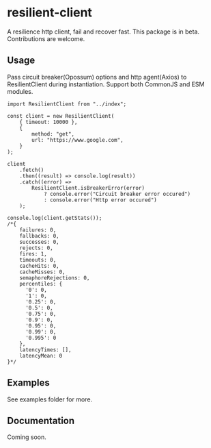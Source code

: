 # resilient-client

A resilience http client, fail and recover fast. This package is in beta. Contributions are welcome.

## Usage

Pass circuit breaker(Opossum) options and http agent(Axios) to ResilientClient during instantiation.
Support both CommonJS and ESM modules.

```
import ResilientClient from "../index";

const client = new ResilientClient(
    { timeout: 10000 },
    {
        method: "get",
        url: "https://www.google.com",
    }
);

client
    .fetch()
    .then((result) => console.log(result))
    .catch((error) =>
        ResilientClient.isBreakerError(error)
            ? console.error("Circuit breaker error occured")
            : console.error("Http error occured")
    );

console.log(client.getStats());
/*{
    failures: 0,
    fallbacks: 0,
    successes: 0,
    rejects: 0,
    fires: 1,
    timeouts: 0,
    cacheHits: 0,
    cacheMisses: 0,
    semaphoreRejections: 0,
    percentiles: {
      '0': 0,
      '1': 0,
      '0.25': 0,
      '0.5': 0,
      '0.75': 0,
      '0.9': 0,
      '0.95': 0,
      '0.99': 0,
      '0.995': 0
    },
    latencyTimes: [],
    latencyMean: 0
}*/
```

## Examples

See examples folder for more.

## Documentation

Coming soon.
